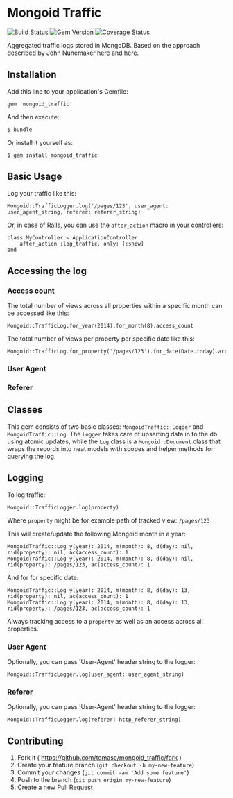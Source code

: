 # Mongoid Traffic

[![Build Status](https://travis-ci.org/tomasc/mongoid_traffic.svg)](https://travis-ci.org/tomasc/mongoid_traffic) [![Gem Version](https://badge.fury.io/rb/mongoid_traffic.svg)](http://badge.fury.io/rb/mongoid_traffic) [![Coverage Status](https://img.shields.io/coveralls/tomasc/mongoid_traffic.svg)](https://coveralls.io/r/tomasc/mongoid_traffic)

Aggregated traffic logs stored in MongoDB. Based on the approach described by John Nunemaker [here](http://www.railstips.org/blog/archives/2011/06/28/counters-everywhere/) and [here](http://www.railstips.org/blog/archives/2011/07/31/counters-everywhere-part-2/).

## Installation

Add this line to your application's Gemfile:

	gem 'mongoid_traffic'

And then execute:

	$ bundle

Or install it yourself as:

	$ gem install mongoid_traffic

## Basic Usage

Log your traffic like this:

	Mongoid::TrafficLogger.log('/pages/123', user_agent: user_agent_string, referer: referer_string)

Or, in case of Rails, you can use the `after_action` macro in your controllers:

	class MyController < ApplicationController
		after_action :log_traffic, only: [:show]
	end

## Accessing the log

### Access count

The total number of views across all properties within a specific month can be accessed like this:

	Mongoid::TrafficLog.for_year(2014).for_month(8).access_count

The total number of views per property per specific date like this:

	Mongoid::TrafficLog.for_property('/pages/123').for_date(Date.today).access_count

### User Agent

### Referer

## Classes

This gem consists of two basic classes: `MongoidTraffic::Logger` and `MongoidTraffic::Log`. The `Logger` takes care of upserting data in to the db using atomic updates, while the `Log` class is a `Mongoid::Document` class that wraps the records into neat models with scopes and helper methods for querying the log.

## Logging

To log traffic:

	Mongoid::TrafficLogger.log(property)

Where `property` might be for example path of tracked view: `/pages/123`

This will create/update the following Mongoid month in a year:

	MongoidTraffic::Log y(year): 2014, m(month): 8, d(day): nil, rid(property): nil, ac(access_count): 1
	MongoidTraffic::Log y(year): 2014, m(month): 8, d(day): nil, rid(property): /pages/123, ac(access_count): 1

And for for specific date:

	MongoidTraffic::Log y(year): 2014, m(month): 8, d(day): 13, rid(property): nil, ac(access_count): 1
	MongoidTraffic::Log y(year): 2014, m(month): 8, d(day): 13, rid(property): /pages/123, ac(access_count): 1

Always tracking access to a `property` as well as an access across all properties.

### User Agent

Optionally, you can pass 'User-Agent' header string to the logger:

	Mongoid::TrafficLogger.log(user_agent: user_agent_string)

### Referer

Optionally, you can pass 'User-Agent' header string to the logger:

	Mongoid::TrafficLogger.log(referer: http_referer_string)

## Contributing

1. Fork it ( https://github.com/tomasc/mongoid_traffic/fork )
2. Create your feature branch (`git checkout -b my-new-feature`)
3. Commit your changes (`git commit -am 'Add some feature'`)
4. Push to the branch (`git push origin my-new-feature`)
5. Create a new Pull Request
